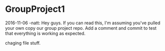 # GroupProject1

2016-11-06 -natt: Hey guys. If you can read this, I'm assuming you've pulled your own copy our group project repo. Add a comment and commit to test that everything is working as expected.

chaging file stuff.
